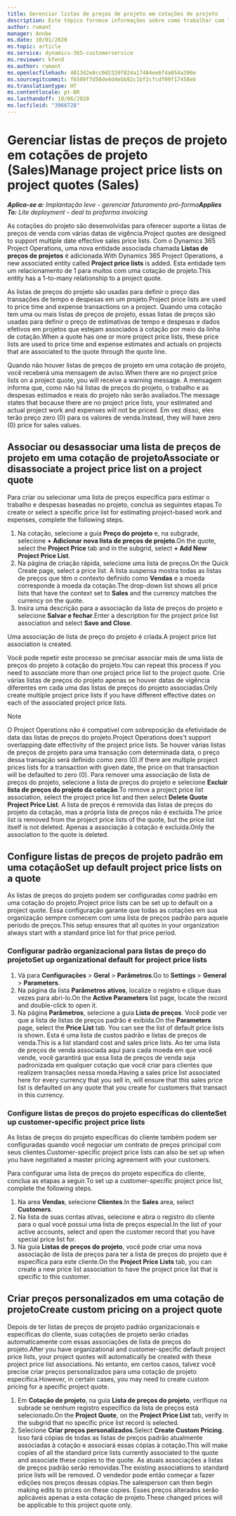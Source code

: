 ```yaml
---
title: Gerenciar listas de preços de projeto em cotações de projeto
description: Este tópico fornece informações sobre como trabalhar com listas de preço do projeto em cotações. (Sales)
author: rumant
manager: Annbe
ms.date: 10/01/2020
ms.topic: article
ms.service: dynamics-365-customerservice
ms.reviewer: kfend
ms.author: rumant
ms.openlocfilehash: 4013d2e8cc0d2329f824a17484ee6f4a054a390e
ms.sourcegitcommit: f6509f7d50de4d4ebb92c1bf2cfcdf09f17458eb
ms.translationtype: HT
ms.contentlocale: pt-BR
ms.lasthandoff: 10/06/2020
ms.locfileid: "3966728"
---
```

# <a name="manage-project-price-lists-on-project-quotes-sales"></a><span data-ttu-id="aebb4-104">Gerenciar listas de preços de projeto em cotações de projeto (Sales)</span><span class="sxs-lookup"><span data-stu-id="aebb4-104">Manage project price lists on project quotes (Sales)</span></span>

<span data-ttu-id="aebb4-105">_**Aplica-se a:** Implantação leve - gerenciar faturamento pró-forma_</span><span class="sxs-lookup"><span data-stu-id="aebb4-105">_**Applies To:** Lite deployment - deal to proforma invoicing_</span></span>

<span data-ttu-id="aebb4-106">As cotações do projeto são desenvolvidas para oferecer suporte a listas de preços de venda com várias datas de vigência.</span><span class="sxs-lookup"><span data-stu-id="aebb4-106">Project quotes are designed to support multiple date effective sales price lists.</span></span> <span data-ttu-id="aebb4-107">Com o Dynamics 365 Project Operations, uma nova entidade associada chamada **Listas de preços de projetos** é adicionada.</span><span class="sxs-lookup"><span data-stu-id="aebb4-107">With Dynamics 365 Project Operations, a new associated entity called **Project price lists** is added.</span></span> <span data-ttu-id="aebb4-108">Esta entidade tem um relacionamento de 1 para muitos com uma cotação de projeto.</span><span class="sxs-lookup"><span data-stu-id="aebb4-108">This entity has a 1-to-many relationship to a project quote.</span></span>

<span data-ttu-id="aebb4-109">As listas de preços do projeto são usadas para definir o preço das transações de tempo e despesas em um projeto.</span><span class="sxs-lookup"><span data-stu-id="aebb4-109">Project price lists are used to price time and expense transactions on a project.</span></span> <span data-ttu-id="aebb4-110">Quando uma cotação tem uma ou mais listas de preços de projeto, essas listas de preços são usadas para definir o preço de estimativas de tempo e despesas e dados efetivos em projetos que estejam associados à cotação por meio da linha de cotação.</span><span class="sxs-lookup"><span data-stu-id="aebb4-110">When a quote has one or more project price lists, these price lists are used to price time and expense estimates and actuals on projects that are associated to the quote through the quote line.</span></span>

<span data-ttu-id="aebb4-111">Quando não houver listas de preços de projeto em uma cotação de projeto, você receberá uma mensagem de aviso.</span><span class="sxs-lookup"><span data-stu-id="aebb4-111">When there are no project price lists on a project quote, you will receive a warning message.</span></span> <span data-ttu-id="aebb4-112">A mensagem informa que, como não há listas de preços do projeto, o trabalho e as despesas estimados e reais do projeto não serão avaliados.</span><span class="sxs-lookup"><span data-stu-id="aebb4-112">The message states that because there are no project price lists, your estimated and actual project work and expenses will not be priced.</span></span> <span data-ttu-id="aebb4-113">Em vez disso, eles terão preço zero (0) para os valores de venda.</span><span class="sxs-lookup"><span data-stu-id="aebb4-113">Instead, they will have zero (0) price for sales values.</span></span>

## <a name="associate-or-disassociate-a-project-price-list-on-a-project-quote"></a><span data-ttu-id="aebb4-114">Associar ou desassociar uma lista de preços de projeto em uma cotação de projeto</span><span class="sxs-lookup"><span data-stu-id="aebb4-114">Associate or disassociate a project price list on a project quote</span></span>

<span data-ttu-id="aebb4-115">Para criar ou selecionar uma lista de preços específica para estimar o trabalho e despesas baseadas no projeto, conclua as seguintes etapas.</span><span class="sxs-lookup"><span data-stu-id="aebb4-115">To create or select a specific price list for estimating project-based work and expenses, complete the following steps.</span></span>

1. <span data-ttu-id="aebb4-116">Na cotação, selecione a guia **Preço do projeto** e, na subgrade, selecione **+ Adicionar nova lista de preços de projeto**.</span><span class="sxs-lookup"><span data-stu-id="aebb4-116">On the quote, select the **Project Price** tab and in the subgrid, select **+ Add New Project Price List**.</span></span>
2. <span data-ttu-id="aebb4-117">Na página de criação rápida, selecione uma lista de preços.</span><span class="sxs-lookup"><span data-stu-id="aebb4-117">On the Quick Create page, select a price list.</span></span> <span data-ttu-id="aebb4-118">A lista suspensa mostra todas as listas de preços que têm o contexto definido como **Vendas** e a moeda corresponde à moeda da cotação.</span><span class="sxs-lookup"><span data-stu-id="aebb4-118">The drop-down list shows all price lists that have the context set to **Sales** and the currency matches the currency on the quote.</span></span>
4. <span data-ttu-id="aebb4-119">Insira uma descrição para a associação da lista de preços do projeto e selecione **Salvar e fechar**.</span><span class="sxs-lookup"><span data-stu-id="aebb4-119">Enter a description for the project price list association and select **Save and Close**.</span></span>

<span data-ttu-id="aebb4-120">Uma associação de lista de preço do projeto é criada.</span><span class="sxs-lookup"><span data-stu-id="aebb4-120">A project price list association is created.</span></span>

<span data-ttu-id="aebb4-121">Você pode repetir este processo se precisar associar mais de uma lista de preços do projeto à cotação do projeto.</span><span class="sxs-lookup"><span data-stu-id="aebb4-121">You can repeat this process if you need to associate more than one project price list to the project quote.</span></span> <span data-ttu-id="aebb4-122">Crie várias listas de preços do projeto apenas se houver datas de vigência diferentes em cada uma das listas de preços do projeto associadas.</span><span class="sxs-lookup"><span data-stu-id="aebb4-122">Only create multiple project price lists if you have different effective dates on each of the associated project price lists.</span></span>

> [!NOTE]
> <span data-ttu-id="aebb4-123">O Project Operations não é compatível com sobreposição da efetividade de data das listas de preços do projeto.</span><span class="sxs-lookup"><span data-stu-id="aebb4-123">Project Operations does't support overlapping date effectivity of the project price lists.</span></span> <span data-ttu-id="aebb4-124">Se houver várias listas de preços de projeto para uma transação com determinada data, o preço dessa transação será definido como zero (0).</span><span class="sxs-lookup"><span data-stu-id="aebb4-124">If there are multiple project prices lists for a transaction with given date, the price on that transaction will be defaulted to zero (0).</span></span>
<span data-ttu-id="aebb4-125">Para remover uma associação de lista de preços do projeto, selecione a lista de preços do projeto e selecione **Excluir lista de preços do projeto da cotação**.</span><span class="sxs-lookup"><span data-stu-id="aebb4-125">To remove a project price list association, select the project price list and then select **Delete Quote Project Price List**.</span></span> <span data-ttu-id="aebb4-126">A lista de preços é removida das listas de preços do projeto da cotação, mas a própria lista de preços não é excluída.</span><span class="sxs-lookup"><span data-stu-id="aebb4-126">The price list is removed from the project price lists of the quote, but the price list itself is not deleted.</span></span> <span data-ttu-id="aebb4-127">Apenas a associação à cotação é excluída.</span><span class="sxs-lookup"><span data-stu-id="aebb4-127">Only the association to the quote is deleted.</span></span>

## <a name="set-up-default-project-price-lists-on-a-quote"></a><span data-ttu-id="aebb4-128">Configure listas de preços de projeto padrão em uma cotação</span><span class="sxs-lookup"><span data-stu-id="aebb4-128">Set up default project price lists on a quote</span></span>

<span data-ttu-id="aebb4-129">As listas de preços do projeto podem ser configuradas como padrão em uma cotação do projeto.</span><span class="sxs-lookup"><span data-stu-id="aebb4-129">Project price lists can be set up to default on a project quote.</span></span> <span data-ttu-id="aebb4-130">Essa configuração garante que todas as cotações em sua organização sempre comecem com uma lista de preços padrão para aquele período de preços.</span><span class="sxs-lookup"><span data-stu-id="aebb4-130">This setup ensures that all quotes in your organization always start with a standard price list for that price period.</span></span>

### <a name="set-up-organizational-default-for-project-price-lists"></a><span data-ttu-id="aebb4-131">Configurar padrão organizacional para listas de preço do projeto</span><span class="sxs-lookup"><span data-stu-id="aebb4-131">Set up organizational default for project price lists</span></span>

1. <span data-ttu-id="aebb4-132">Vá para **Configurações** > **Geral** > **Parâmetros**.</span><span class="sxs-lookup"><span data-stu-id="aebb4-132">Go to **Settings** > **General** > **Parameters**.</span></span>
2. <span data-ttu-id="aebb4-133">Na página da lista **Parâmetros ativos**, localize o registro e clique duas vezes para abri-lo.</span><span class="sxs-lookup"><span data-stu-id="aebb4-133">On the **Active Parameters** list page, locate the record and double-click to open it.</span></span> 
3. <span data-ttu-id="aebb4-134">Na página **Parâmetros**, selecione a guia **Lista de preços**. Você pode ver que a lista de listas de preços padrão é exibida.</span><span class="sxs-lookup"><span data-stu-id="aebb4-134">On the **Parameters** page, select the **Price List** tab. You can see the list of default price lists is shown.</span></span> <span data-ttu-id="aebb4-135">Esta é uma lista de custos padrão e listas de preços de venda.</span><span class="sxs-lookup"><span data-stu-id="aebb4-135">This is a list standard cost and sales price lists.</span></span> <span data-ttu-id="aebb4-136">Ao ter uma lista de preços de venda associada aqui para cada moeda em que você vende, você garantirá que essa lista de preços de venda seja padronizada em qualquer cotação que você criar para clientes que realizem transações nessa moeda.</span><span class="sxs-lookup"><span data-stu-id="aebb4-136">Having a sales price list associated here for every currency that you sell in, will ensure that this sales price list is defaulted on any quote that you create for customers that transact in this currency.</span></span>

### <a name="set-up-customer-specific-project-price-lists"></a><span data-ttu-id="aebb4-137">Configure listas de preços do projeto específicas do cliente</span><span class="sxs-lookup"><span data-stu-id="aebb4-137">Set up customer-specific project price lists</span></span>

<span data-ttu-id="aebb4-138">As listas de preços do projeto específicas do cliente também podem ser configuradas quando você negociar um contrato de preços principal com seus clientes.</span><span class="sxs-lookup"><span data-stu-id="aebb4-138">Customer-specific project price lists can also be set up when you have negotiated a master pricing agreement with your customers.</span></span>

<span data-ttu-id="aebb4-139">Para configurar uma lista de preços do projeto específica do cliente, conclua as etapas a seguir.</span><span class="sxs-lookup"><span data-stu-id="aebb4-139">To set up a customer-specific project price list, complete the following steps.</span></span>

1. <span data-ttu-id="aebb4-140">Na area **Vendas**, selecione **Clientes**.</span><span class="sxs-lookup"><span data-stu-id="aebb4-140">In the **Sales** area, select **Customers**.</span></span>
2. <span data-ttu-id="aebb4-141">Na lista de suas contas ativas, selecione e abra o registro do cliente para o qual você possui uma lista de preços especial.</span><span class="sxs-lookup"><span data-stu-id="aebb4-141">In the list of your active accounts, select and open the customer record that you have special price list for.</span></span>
3. <span data-ttu-id="aebb4-142">Na guia **Listas de preços do projeto**, você pode criar uma nova associação de lista de preços para ter a lista de preços do projeto que é específica para este cliente.</span><span class="sxs-lookup"><span data-stu-id="aebb4-142">On the **Project Price Lists** tab, you can create a new price list association to have the project price list that is specific to this customer.</span></span>

## <a name="create-custom-pricing-on-a-project-quote"></a><span data-ttu-id="aebb4-143">Criar preços personalizados em uma cotação de projeto</span><span class="sxs-lookup"><span data-stu-id="aebb4-143">Create custom pricing on a project quote</span></span>

<span data-ttu-id="aebb4-144">Depois de ter listas de preços de projeto padrão organizacionais e específicas do cliente, suas cotações de projeto serão criadas automaticamente com essas associações de lista de preços do projeto.</span><span class="sxs-lookup"><span data-stu-id="aebb4-144">After you have organizational and customer-specific default project price lists, your project quotes will automatically be created with these project price list associations.</span></span> <span data-ttu-id="aebb4-145">No entanto, em certos casos, talvez você precise criar preços personalizados para uma cotação de projeto específica.</span><span class="sxs-lookup"><span data-stu-id="aebb4-145">However, in certain cases, you may need to create custom pricing for a specific project quote.</span></span> 

1. <span data-ttu-id="aebb4-146">Em **Cotação de projeto**, na guia **Lista de preços do projeto**, verifique na subrade se nenhum registro específico da lista de preços está selecionado.</span><span class="sxs-lookup"><span data-stu-id="aebb4-146">On the **Project Quote**, on the **Project Price List** tab, verify in the subgrid that no specific price list record is selected.</span></span>
2. <span data-ttu-id="aebb4-147">Selecione **Criar preços personalizados**.</span><span class="sxs-lookup"><span data-stu-id="aebb4-147">Select **Create Custom Pricing**.</span></span> <span data-ttu-id="aebb4-148">Isso fará cópias de todas as listas de preços padrão atualmente associadas à cotação e associará essas cópias à cotação.</span><span class="sxs-lookup"><span data-stu-id="aebb4-148">This will make copies of all the standard price lists currently associated to the quote and associate these copies to the quote.</span></span> <span data-ttu-id="aebb4-149">As atuais associações a listas de preços padrão serão removidas.</span><span class="sxs-lookup"><span data-stu-id="aebb4-149">The existing associations to standard price lists will be removed.</span></span> <span data-ttu-id="aebb4-150">O vendedor pode então começar a fazer edições nos preços dessas cópias.</span><span class="sxs-lookup"><span data-stu-id="aebb4-150">The salesperson can then begin making edits to prices on these copies.</span></span> <span data-ttu-id="aebb4-151">Esses preços alterados serão aplicáveis apenas a esta cotação de projeto.</span><span class="sxs-lookup"><span data-stu-id="aebb4-151">These changed prices will be applicable to this project quote only.</span></span>

